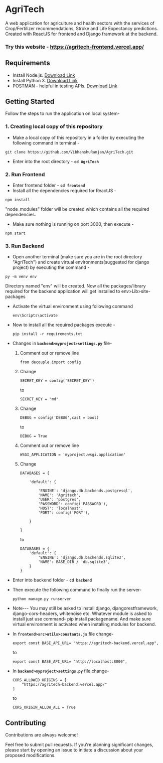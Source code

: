 
# AgriTech

A web application for agriculture and health sectors with the services of Crop/Fertilizer recommendations, Stroke and Life Expectancy predictions. Created with ReactJS for frontend and Django framework at the backend.

### Try this website - https://agritech-frontend.vercel.app/

## Requirements
* Install Node.js. [Download Link](https://nodejs.org/en/download)
* Install Python 3. [Download Link](https://www.python.org/downloads/)
* POSTMAN - helpful in testing APIs. [Download Link](https://www.postman.com/downloads/)



## Getting Started
Follow the steps to run the application on local system-

### 1. Creating local copy of this repository
* Make a local copy of this repository in a folder by executing the following command in terminal - 
```
git clone https://github.com/VibhanshuRanjan/AgriTech.git

```
* Enter into the root directory - **`cd AgriTech`**

### 2. Run Frontend 
* Enter frontend folder - **`cd frontend`**
* Install all the dependencies required for ReactJS -
```
npm install
```
  "node_modules" folder will be created which contains all the required dependencies.
* Make sure nothing is running on port 3000, then execute -
```
npm start
```



### 3. Run Backend

* Open another terminal (make sure you are in the root directory "AgriTech") and create virtual environments(suggested for django project) by executing the command - 
```
py -m venv env
```
Directory named "env" will be created. Now all the packages/library required for the backend application will get installed to env>Lib>site-packages
* Activate the virtual environment using following command
    ```
    env\Scripts\activate
    ```
* Now to install all the required packages execute - 
    ```
    pip install -r requirements.txt
    ```
* Changes in **`backend>myproject>settings.py`** file-
    1.  Comment out or remove line
        ```
        from decouple import config
        ```

    2.  Change
        ```
        SECRET_KEY = config('SECRET_KEY')
        ```
        to
        ```
        SECRET_KEY = "md"
        ```

    3.  Change
        ```
        DEBUG = config('DEBUG',cast = bool)
        ```
        to

        ```
        DEBUG = True
        ```

    4. Comment out or remove line
        ```
        WSGI_APPLICATION = 'myproject.wsgi.application'
        ```
    5.  Change
        ```
        DATABASES = {

            'default': {

                'ENGINE': 'django.db.backends.postgresql',
                'NAME': 'Agritech',
                'USER': 'postgres',
                'PASSWORD': config('PASSWORD'),
                'HOST': 'localhost',
                'PORT': config('PORT'),

            }

        }
        ```
        to 

        ```
        DATABASES = {
            'default': {
                'ENGINE': 'django.db.backends.sqlite3',
                'NAME': BASE_DIR / 'db.sqlite3',
            }
        }
        ```
* Enter into backend folder - **`cd backend`**
* Then execute the following command to finally run the server-
    ```
    python manage.py runserver
    ```
* Note---
You may still be asked to install django, djangorestframework, django-cors-headers, whitenoise etc. Whatever module is asked to install just use command- pip install packagename. And make sure virtual environment is activated when installing modules for backend.

* In **`frontend>src>utils>constants.js`** file change-
    ```
    export const BASE_API_URL= "https://agritech-backend.vercel.app", 
    ``` 
    to
    ```
    export const BASE_API_URL= "http://localhost:8000", 
    ```

* In **`backend>myproject>settings.py`** file change-

    ```
    CORS_ALLOWED_ORIGINS = [
        "https://agritech-backend.vercel.app/"
    ]

    ```
    to 
    ```
    CORS_ORIGIN_ALLOW_ALL = True
    ```
## Contributing

Contributions are always welcome!

Feel free to submit pull requests. If you're planning significant changes, please start by opening an issue to initiate a discussion about your proposed modifications.
